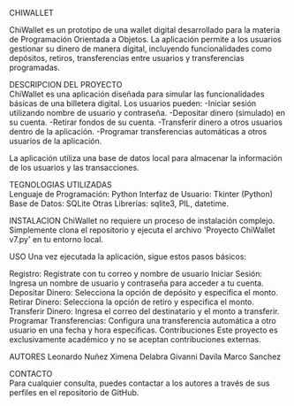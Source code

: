 CHIWALLET   

ChiWallet es un prototipo de una wallet digital desarrollado para la materia de Programación Orientada a Objetos. 
La aplicación permite a los usuarios gestionar su dinero de manera digital, incluyendo funcionalidades como depósitos, 
retiros, transferencias entre usuarios y transferencias programadas.  


DESCRIPCION DEL PROYECTO	
ChiWallet es una aplicación diseñada para simular las funcionalidades básicas de una billetera digital. Los usuarios pueden:
	-Iniciar sesión utilizando nombre de usuario y contraseña.
	-Depositar dinero (simulado) en su cuenta.
	-Retirar fondos de su cuenta.
	-Transferir dinero a otros usuarios dentro de la aplicación.
	-Programar transferencias automáticas a otros usuarios de la aplicación.

La aplicación utiliza una base de datos local para almacenar la información de los usuarios y las transacciones.

TEGNOLOGIAS UTILIZADAS	
Lenguaje de Programación: Python
Interfaz de Usuario: Tkinter (Python)
Base de Datos:  SQLite 
Otras Librerías: 	sqlite3, PIL, datetime.

INSTALACION	
ChiWallet no requiere un proceso de instalación complejo. Simplemente clona el repositorio y ejecuta el archivo 'Proyecto ChiWallet v7.py' en tu entorno local.

USO	
Una vez ejecutada la aplicación, sigue estos pasos básicos:

Registro: Registrate con tu correo y nombre de usuario
Iniciar Sesión: Ingresa un nombre de usuario y contraseña para acceder a tu cuenta.
Depositar Dinero: Selecciona la opción de depósito y especifica el monto.
Retirar Dinero: Selecciona la opción de retiro y especifica el monto.
Transferir Dinero: Ingresa el correo del destinatario y el monto a transferir.
Programar Transferencias: Configura una transferencia automática a otro usuario en una fecha y hora específicas.
Contribuciones
Este proyecto es exclusivamente académico y no se aceptan contribuciones externas.

AUTORES	
	Leonardo Nuñez
	Ximena Delabra
	Givanni Davila
	Marco Sanchez
 
CONTACTO	
Para cualquier consulta, puedes contactar a los autores a través de sus perfiles en el repositorio de GitHub.
